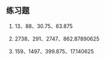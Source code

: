 ## 练习题
1. 13、88、30.75、63.875    

2. 2738、291、2747、862.87890625    

3. 159、1497、399.875、17.140625    


